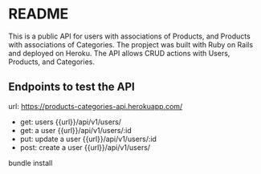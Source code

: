 # README

This is a public API for users with associations of Products, and Products with associations of Categories. The propject was built with Ruby on Rails and deployed on Heroku. The API allows CRUD actions with Users, Products, and Categories.

## Endpoints to test the API

url: https://products-categories-api.herokuapp.com/

- get: users {{url}}/api/v1/users/
- get: a user {{url}}/api/v1/users/:id
- put: update a user {{url}}/api/v1/users/:id
- post: create a user {{url}}/api/v1/users/


 bundle install
 

